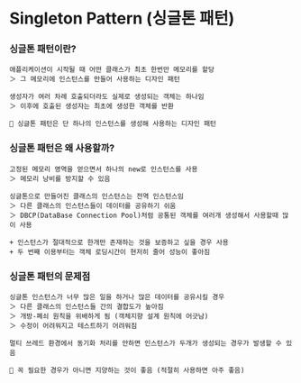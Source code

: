 # Singleton Pattern (싱글톤 패턴)

### 싱글톤 패턴이란?

    애플리케이션이 시작될 때 어떤 클래스가 최초 한번만 메모리를 할당
    ＞ 그 메모리에 인스턴스를 만들어 사용하는 디자인 패턴

    생성자가 여러 차례 호출되더라도 실제로 생성되는 객체는 하나임
    ＞ 이후에 호출된 생성자는 최초에 생성한 객체를 반환

    🌟 싱글톤 패턴은 단 하나의 인스턴스를 생성해 사용하는 디자인 패턴

### 싱글톤 패턴은 왜 사용할까?

    고정된 메모리 영역을 얻으면서 하나의 new로 인스턴스를 사용
    ＞ 메모리 낭비를 방지할 수 있음

    싱글톤으로 만들어진 클래스의 인스턴스는 전역 인스턴스임
    ＞ 다른 클래스의 인스턴스들이 데이터를 공유하기 쉬움
    ＞ DBCP(DataBase Connection Pool)처럼 공통된 객체를 여러개 생성해서 사용할때 많이 사용

    + 인스턴스가 절대적으로 한개만 존재하는 것을 보증하고 싶을 경우 사용
    + 두 번째 이용부터는 객체 로딩시간이 현저히 줄어 성능이 좋아짐

### 싱글톤 패턴의 문제점

    싱글톤 인스턴스가 너무 많은 일을 하거나 많은 데이터를 공유시킬 경우
    ＞ 다른 클래스의 인스턴스들 간의 결합도가 높아짐
    ＞ 개방-폐쇠 원칙을 위배하게 됨 (객체지향 설계 원칙에 어긋남)
    ＞ 수정이 어려워지고 테스트하기 어려워짐

    멀티 쓰레드 환경에서 동기화 처리를 안하면 인스턴스가 두개가 생성되는 경우가 발생할 수 있음

    🌟 꼭 필요한 경우가 아니면 지양하는 것이 좋음 (적절히 사용하면 아주 좋음)
